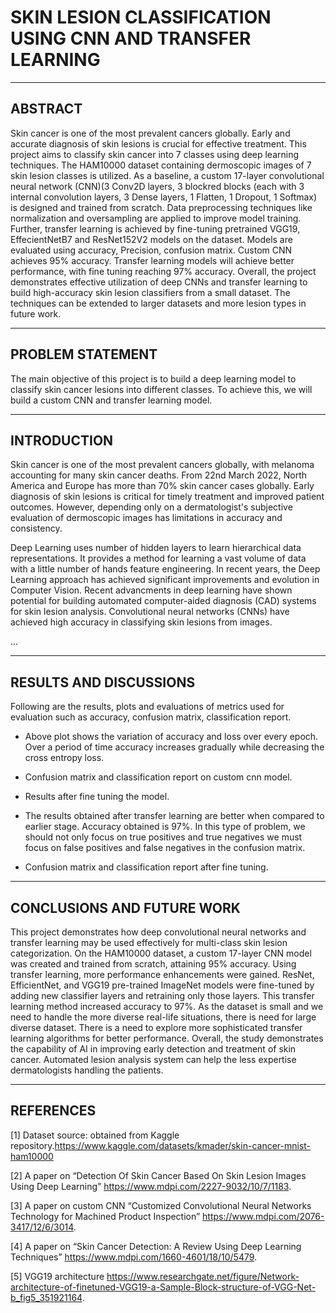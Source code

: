 
# SKIN LESION CLASSIFICATION USING CNN AND TRANSFER LEARNING

---

## ABSTRACT

Skin cancer is one of the most prevalent cancers globally. Early and accurate diagnosis of skin lesions is crucial for effective treatment. This project aims to classify skin cancer into 7 classes using deep learning techniques. The HAM10000 dataset containing dermoscopic images of 7 skin lesion classes is utilized. As a baseline, a custom 17-layer convolutional neural network (CNN)(3 Conv2D layers, 3 blockred blocks (each with 3 internal convolution layers, 3 Dense layers, 1 Flatten, 1 Dropout, 1 Softmax) is designed and trained from scratch. Data preprocessing techniques like normalization and oversampling are applied to improve model training. Further, transfer learning is achieved by fine-tuning pretrained VGG19, EffecientNetB7 and ResNet152V2 models on the dataset. Models are evaluated using accuracy, Precision, confusion matrix. Custom CNN achieves 95% accuracy. Transfer learning models will achieve better performance, with fine tuning reaching 97% accuracy. Overall, the project demonstrates effective utilization of deep CNNs and transfer learning to build high-accuracy skin lesion classifiers from a small dataset. The techniques can be extended to larger datasets and more lesion types in future work.

---

## PROBLEM STATEMENT

The main objective of this project is to build a deep learning model to classify skin cancer lesions into different classes. To achieve this, we will build a custom CNN and transfer learning model.

---

## INTRODUCTION

Skin cancer is one of the most prevalent cancers globally, with melanoma accounting for many skin cancer deaths. From 22nd March 2022, North America and Europe has more than 70% skin cancer cases globally. Early diagnosis of skin lesions is critical for timely treatment and improved patient outcomes. However, depending only on a dermatologist's subjective evaluation of dermoscopic images has limitations in accuracy and consistency.

Deep Learning uses number of hidden layers to learn hierarchical data representations. It provides a method for learning a vast volume of data with a little number of hands feature engineering. In recent years, the Deep Learning approach has achieved significant improvements and evolution in Computer Vision. Recent advancments in deep learning have shown potential for building automated computer-aided diagnosis (CAD) systems for skin lesion analysis. Convolutional neural networks (CNNs) have achieved high accuracy in classifying skin lesions from images.

...

---

## RESULTS AND DISCUSSIONS

Following are the results, plots and evaluations of metrics used for evaluation such as accuracy, confusion matrix, classification report.

- Above plot shows the variation of accuracy and loss over every epoch. Over a period of time accuracy increases gradually while decreasing the cross entropy loss.

- Confusion matrix and classification report on custom cnn model.

- Results after fine tuning the model.

- The results obtained after transfer learning are better when compared to earlier stage. Accuracy obtained is 97%. In this type of problem, we should not only focus on true positives and true negatives we must focus on false positives and false negatives in the confusion matrix.

- Confusion matrix and classification report after fine tuning.

---

## CONCLUSIONS AND FUTURE WORK

This project demonstrates how deep convolutional neural networks and transfer learning may be used effectively for multi-class skin lesion categorization. On the HAM10000 dataset, a custom 17-layer CNN model was created and trained from scratch, attaining 95% accuracy. Using transfer learning, more performance enhancements were gained. ResNet, EfficientNet, and VGG19 pre-trained ImageNet models were fine-tuned by adding new classifier layers and retraining only those layers. This transfer learning method increased accuracy to 97%. As the dataset is small and we need to handle the more diverse real-life situations, there is need for large diverse dataset. There is a need to explore more sophisticated transfer learning algorithms for better performance. Overall, the study demonstrates the capability of AI in improving early detection and treatment of skin cancer. Automated lesion analysis system can help the less expertise dermatologists handling the patients.

---

## REFERENCES

[1] Dataset source: obtained from Kaggle repository.https://www.kaggle.com/datasets/kmader/skin-cancer-mnist-ham10000

[2] A paper on “Detection Of Skin Cancer Based On Skin Lesion Images Using Deep Learning” https://www.mdpi.com/2227-9032/10/7/1183.

[3] A paper on custom CNN “Customized Convolutional Neural Networks Technology for Machined Product Inspection” https://www.mdpi.com/2076-3417/12/6/3014.

[4] A paper on “Skin Cancer Detection: A Review Using Deep Learning Techniques” https://www.mdpi.com/1660-4601/18/10/5479.

[5] VGG19 architecture https://www.researchgate.net/figure/Network-architecture-of-finetuned-VGG19-a-Sample-Block-structure-of-VGG-Net-b_fig5_351921164.
